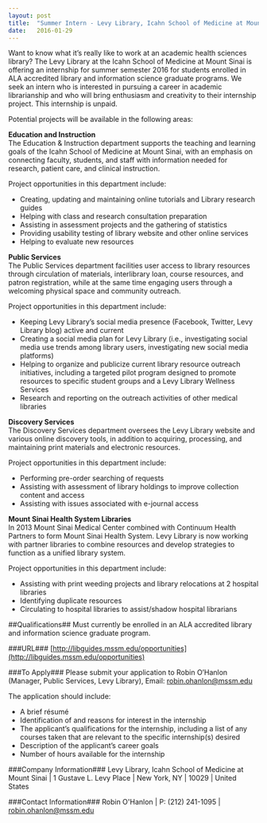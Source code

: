 ```yaml
---
layout: post
title:  "Summer Intern - Levy Library, Icahn School of Medicine at Mount Sinai"
date:   2016-01-29
---
```


Want to know what it’s really like to work at an academic health sciences library? The Levy Library at the Icahn School of Medicine at Mount Sinai is offering an internship for summer semester 2016 for students enrolled in ALA accredited library and information science graduate programs. We seek an intern who is interested in pursuing a career in academic librarianship and who will bring enthusiasm and creativity to their internship project. This internship is unpaid.

Potential projects will be available in the following areas:

__Education and Instruction__  
The Education & Instruction department supports the teaching and learning goals of the Icahn School of Medicine at Mount Sinai, with an emphasis on connecting faculty, students, and staff with information needed for research, patient care, and clinical instruction.

Project opportunities in this department include:
* Creating, updating and maintaining online tutorials and Library research guides
* Helping with class and research consultation preparation
* Assisting in assessment projects and the gathering of statistics
* Providing usability testing of library website and other online services
* Helping to evaluate new resources

__Public Services__  
The Public Services department facilities user access to library resources through circulation of materials, interlibrary loan, course resources, and patron registration, while at the same time engaging users through a welcoming physical space and community outreach.  

Project opportunities in this department include:
* Keeping Levy Library’s social media presence (Facebook, Twitter, Levy Library blog) active and current
* Creating a social media plan for Levy Library (i.e., investigating social media use trends among library users, investigating new social media platforms)
* Helping to organize and publicize current library resource outreach initiatives, including a targeted  pilot program designed to promote resources to  specific student groups and a Levy Library Wellness Services
* Research and reporting on the outreach activities of other medical libraries

__Discovery Services__  
The Discovery Services department oversees the Levy Library website and various online discovery tools, in addition to acquiring, processing, and maintaining print materials and electronic resources.

Project opportunities in this department include:
* Performing pre-order searching of requests
* Assisting with assessment of library holdings to improve collection content and access
* Assisting with issues associated with e-journal access

__Mount Sinai Health System Libraries__  
In 2013 Mount Sinai Medical Center combined with Continuum Health Partners to form Mount Sinai Health System. Levy Library is now working with partner libraries to combine resources and develop strategies to function as a unified library system.

Project opportunities in this department include:
* Assisting with print weeding projects  and library relocations at 2 hospital libraries
* Identifying duplicate resources
* Circulating to hospital libraries to assist/shadow hospital librarians

##Qualifications##
Must currently be enrolled in an ALA accredited library and information science graduate program.

###URL###
[http://libguides.mssm.edu/opportunities](http://libguides.mssm.edu/opportunities)

###To Apply###
Please submit your application to Robin O’Hanlon (Manager, Public Services, Levy Library), Email: [robin.ohanlon@mssm.edu](mailto:robin.ohanlon@mssm.edu)

The application should include:
* A brief résumé
* Identification of and reasons for interest in the internship 
* The applicant’s qualifications for the internship, including a list of any courses taken that are relevant to the specific internship(s) desired
* Description of the applicant’s career goals
* Number of hours available for the internship

###Company Information###
Levy Library, Icahn School of Medicine at Mount Sinai | 1 Gustave L. Levy Place | New York, NY | 10029 | United States

###Contact Information###
Robin O'Hanlon | P: (212) 241-1095 | [robin.ohanlon@mssm.edu](mailto:robin.ohanlon@mssm.edu)
